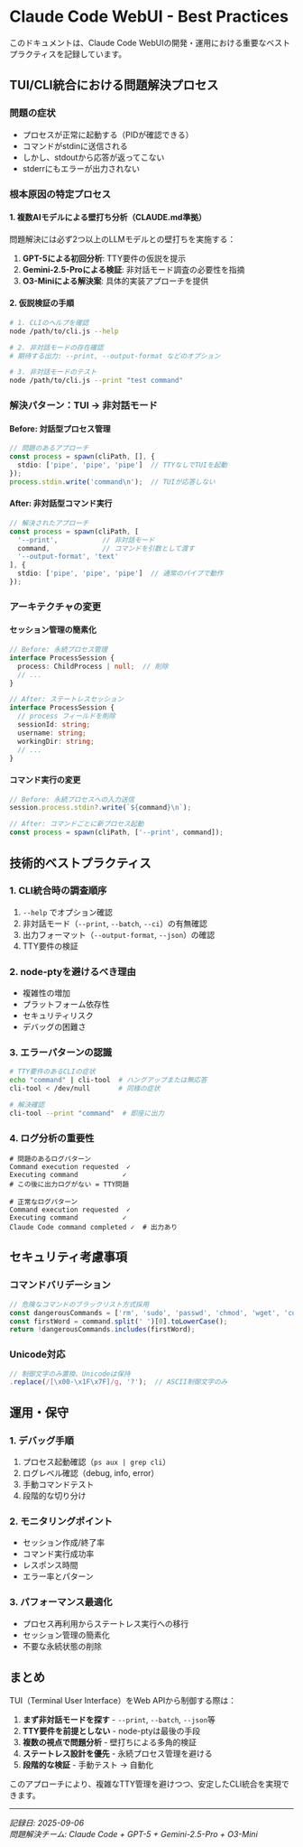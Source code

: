 # Claude Code WebUI - Best Practices

このドキュメントは、Claude Code WebUIの開発・運用における重要なベストプラクティスを記録しています。

## TUI/CLI統合における問題解決プロセス

### 問題の症状
- プロセスが正常に起動する（PIDが確認できる）
- コマンドがstdinに送信される
- しかし、stdoutから応答が返ってこない
- stderrにもエラーが出力されない

### 根本原因の特定プロセス

#### 1. 複数AIモデルによる壁打ち分析（CLAUDE.md準拠）
問題解決には必ず2つ以上のLLMモデルとの壁打ちを実施する：

1. **GPT-5による初回分析**: TTY要件の仮説を提示
2. **Gemini-2.5-Proによる検証**: 非対話モード調査の必要性を指摘  
3. **O3-Miniによる解決案**: 具体的実装アプローチを提供

#### 2. 仮説検証の手順
```bash
# 1. CLIのヘルプを確認
node /path/to/cli.js --help

# 2. 非対話モードの存在確認
# 期待する出力: --print, --output-format などのオプション

# 3. 非対話モードのテスト
node /path/to/cli.js --print "test command"
```

### 解決パターン：TUI → 非対話モード

#### Before: 対話型プロセス管理
```typescript
// 問題のあるアプローチ
const process = spawn(cliPath, [], {
  stdio: ['pipe', 'pipe', 'pipe']  // TTYなしでTUIを起動
});
process.stdin.write('command\n');  // TUIが応答しない
```

#### After: 非対話型コマンド実行
```typescript
// 解決されたアプローチ  
const process = spawn(cliPath, [
  '--print',           // 非対話モード
  command,             // コマンドを引数として渡す
  '--output-format', 'text'
], {
  stdio: ['pipe', 'pipe', 'pipe']  // 通常のパイプで動作
});
```

### アーキテクチャの変更

#### セッション管理の簡素化
```typescript
// Before: 永続プロセス管理
interface ProcessSession {
  process: ChildProcess | null;  // 削除
  // ...
}

// After: ステートレスセッション
interface ProcessSession {
  // process フィールドを削除
  sessionId: string;
  username: string;
  workingDir: string;
  // ...
}
```

#### コマンド実行の変更
```typescript
// Before: 永続プロセスへの入力送信
session.process.stdin?.write(`${command}\n`);

// After: コマンドごとに新プロセス起動
const process = spawn(cliPath, ['--print', command]);
```

## 技術的ベストプラクティス

### 1. CLI統合時の調査順序
1. `--help` でオプション確認
2. 非対話モード（`--print`, `--batch`, `--ci`）の有無確認
3. 出力フォーマット（`--output-format`, `--json`）の確認
4. TTY要件の検証

### 2. node-ptyを避けるべき理由
- 複雑性の増加
- プラットフォーム依存性
- セキュリティリスク
- デバッグの困難さ

### 3. エラーパターンの認識
```bash
# TTY要件のあるCLIの症状
echo "command" | cli-tool  # ハングアップまたは無応答
cli-tool < /dev/null       # 同様の症状

# 解決確認
cli-tool --print "command"  # 即座に出力
```

### 4. ログ分析の重要性
```log
# 問題のあるログパターン
Command execution requested  ✓
Executing command           ✓  
# この後に出力ログがない = TTY問題

# 正常なログパターン
Command execution requested  ✓
Executing command           ✓
Claude Code command completed ✓  # 出力あり
```

## セキュリティ考慮事項

### コマンドバリデーション
```typescript
// 危険なコマンドのブラックリスト方式採用
const dangerousCommands = ['rm', 'sudo', 'passwd', 'chmod', 'wget', 'curl'];
const firstWord = command.split(' ')[0].toLowerCase();
return !dangerousCommands.includes(firstWord);
```

### Unicode対応
```typescript
// 制御文字のみ置換、Unicodeは保持
.replace(/[\x00-\x1F\x7F]/g, '?');  // ASCII制御文字のみ
```

## 運用・保守

### 1. デバッグ手順
1. プロセス起動確認（`ps aux | grep cli`）
2. ログレベル確認（debug, info, error）
3. 手動コマンドテスト
4. 段階的な切り分け

### 2. モニタリングポイント
- セッション作成/終了率
- コマンド実行成功率  
- レスポンス時間
- エラー率とパターン

### 3. パフォーマンス最適化
- プロセス再利用からステートレス実行への移行
- セッション管理の簡素化
- 不要な永続状態の削除

## まとめ

TUI（Terminal User Interface）をWeb APIから制御する際は：

1. **まず非対話モードを探す** - `--print`, `--batch`, `--json`等
2. **TTY要件を前提としない** - node-ptyは最後の手段
3. **複数の視点で問題分析** - 壁打ちによる多角的検証
4. **ステートレス設計を優先** - 永続プロセス管理を避ける
5. **段階的な検証** - 手動テスト → 自動化

このアプローチにより、複雑なTTY管理を避けつつ、安定したCLI統合を実現できます。

---

*記録日: 2025-09-06*  
*問題解決チーム: Claude Code + GPT-5 + Gemini-2.5-Pro + O3-Mini*